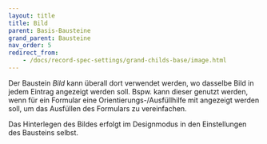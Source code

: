 ```yaml
---
layout: title
title: Bild
parent: Basis-Bausteine
grand_parent: Bausteine
nav_order: 5
redirect_from:
    - /docs/record-spec-settings/grand-childs-base/image.html
---
```


Der Baustein _Bild_ kann überall dort verwendet werden, wo dasselbe Bild in jedem Eintrag angezeigt werden soll.
Bspw. kann dieser genutzt werden, wenn für ein Formular eine Orientierungs-/Ausfüllhilfe mit angezeigt werden soll, um das Ausfüllen
des Formulars zu vereinfachen.

Das Hinterlegen des Bildes erfolgt im Designmodus in den
Einstellungen des Bausteins selbst.
